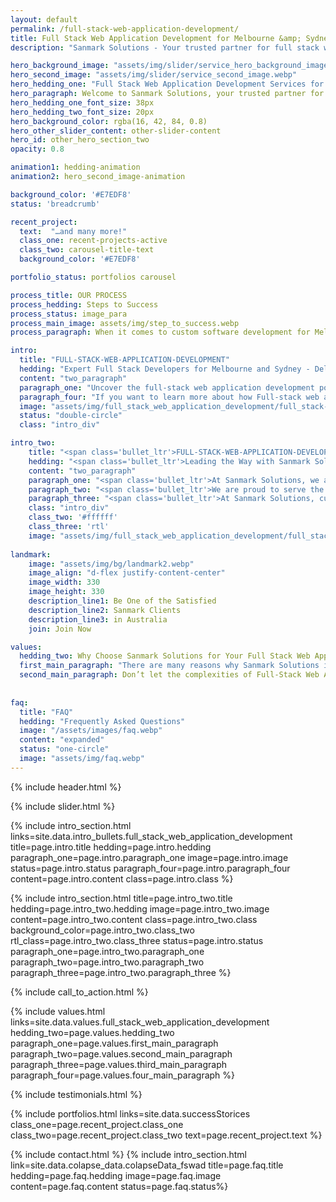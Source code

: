 ```yaml
---
layout: default
permalink: /full-stack-web-application-development/
title: Full Stack Web Application Development for Melbourne &amp; Sydney Businesses
description: "Sanmark Solutions - Your trusted partner for full stack web app development in Melbourne &amp; Sydney. Tailored solutions &amp; latest tech. Contact us today!"

hero_background_image: "assets/img/slider/service_hero_background_image.webp.webp"
hero_second_image: "assets/img/slider/service_second_image.webp"
hero_hedding_one: "Full Stack Web Application Development Services for Melbourne and Sydney-based Businesses"
hero_paragraph: Welcome to Sanmark Solutions, your trusted partner for full-stack web application development. We specialise in creating custom web applications tailored to your business's unique needs. Whether you're based in Melbourne or Sydney, our team of experienced full-stack developers has the skills and knowledge to deliver a high-quality product that meets your specific requirements.
hero_hedding_one_font_size: 38px
hero_hedding_two_font_size: 20px
hero_background_color: rgba(16, 42, 84, 0.8)
hero_other_slider_content: other-slider-content
hero_id: other_hero_section_two
opacity: 0.8

animation1: hedding-animation
animation2: hero_second_image-animation

background_color: '#E7EDF8'
status: 'breadcrumb' 

recent_project: 
  text:  "…and many more!"
  class_one: recent-projects-active
  class_two: carousel-title-text
  background_color: '#E7EDF8'

portfolio_status: portfolios carousel

process_title: OUR PROCESS
process_hedding: Steps to Success
process_status: image_para
process_main_image: assets/img/step_to_success.webp
process_paragraph: When it comes to custom software development for Melbourne & Sydney businesses, we follow a methodological process to take your software project from vision to reality. It involves open and honest communication, timely actions, frequent deliverables, and thorough reviews.

intro:
  title: "FULL-STACK-WEB-APPLICATION-DEVELOPMENT"
  hedding: "Expert Full Stack Developers for Melbourne and Sydney - Delivering Tailored Solutions for Your Business"
  content: "two_paragraph"
  paragraph_one: "Uncover the full-stack web application development potential for Melbourne and Sydney-based businesses. Our all-inclusive approach handles every aspect of web development, from design to maintenance. Learn more about how this cutting-edge technology can benefit your business today."
  paragraph_four: "If you want to learn more about how Full-stack web app dev can benefit your business, contact Sanmark Solutions today."
  image: "assets/img/full_stack_web_application_development/full_stack-web_application_development01.webp"
  status: "double-circle"
  class: "intro_div"

intro_two: 
    title: "<span class='bullet_ltr'>FULL-STACK-WEB-APPLICATION-DEVELOPMENT</span>"
    hedding: "<span class='bullet_ltr'>Leading the Way with Sanmark Solutions' Latest Full-Stack Technologies and Best Practices</span>"
    content: "two_paragraph"
    paragraph_one: "<span class='bullet_ltr'>At Sanmark Solutions, we are dedicated to providing the most advanced and up-to-date full-stack web application development services. Our team of experts stays current on the latest technologies and industry best practices to ensure that our clients receive cutting-edge solutions tailored to their specific needs. We understand the importance of a well-designed, functional, and user-friendly web application for businesses and strive to deliver precisely that.</span>"
    paragraph_two: "<span class='bullet_ltr'>We are proud to serve the businesses of Melbourne and Sydney with our full-stack web development services. Our all-inclusive approach handles every aspect of web development, from front-end design to back-end logic and database management. This ensures our clients receive a complete, high-quality product that meets their specific requirements.</span>"
    paragraph_three: "<span class='bullet_ltr'>At Sanmark Solutions, customer satisfaction is our top priority. Our team is dedicated to providing exceptional customer service and support. We are always available to answer any questions and provide ongoing support to ensure that your full-stack web application runs smoothly. If you're looking for a partner you can trust to handle all your full-stack web application development needs, please don't hesitate to contact us.</span>"
    class: "intro_div"
    class_two: '#ffffff'
    class_three: 'rtl'
    image: "assets/img/full_stack_web_application_development/full_stack-web_application_development02.webp"
  
landmark:
    image: "assets/img/bg/landmark2.webp"
    image_align: "d-flex justify-content-center"
    image_width: 330
    image_height: 330
    description_line1: Be One of the Satisfied
    description_line2: Sanmark Clients
    description_line3: in Australia
    join: Join Now

values:
  hedding_two: Why Choose Sanmark Solutions for Your Full Stack Web Application Development Needs in Australia?
  first_main_paragraph: "There are many reasons why Sanmark Solutions is your best choice regarding Full Stack Web Application Development Needs. Here are just a few reasons why you should choose us."
  second_main_paragraph: Don’t let the complexities of Full-Stack Web App Development bring you down. Speak to us today for a customised solution!
  
  
faq:
  title: "FAQ"
  hedding: "Frequently Asked Questions"
  image: "/assets/images/faq.webp"
  content: "expanded"
  status: "one-circle"
  image: "assets/img/faq.webp"
---
```


{% include header.html %}

<style>

   @media screen and (max-width: 494px) {

    #bullet-title h1:before {
    top: 90px !important;
    }
  }



</style>

{% include slider.html %}

<div style="margin-top:-50px; background-color:{{page.background_color}};" >
    <div style="height:50px"></div>
    </div>
{% include intro_section.html links=site.data.intro_bullets.full_stack_web_application_development  title=page.intro.title hedding=page.intro.hedding 
      paragraph_one=page.intro.paragraph_one  image=page.intro.image status=page.intro.status paragraph_four=page.intro.paragraph_four  content=page.intro.content class=page.intro.class %}

{% include intro_section.html title=page.intro_two.title hedding=page.intro_two.hedding image=page.intro_two.image content=page.intro_two.content class=page.intro_two.class background_color=page.intro_two.class_two rtl_class=page.intro_two.class_three status=page.intro.status paragraph_one=page.intro_two.paragraph_one paragraph_two=page.intro_two.paragraph_two paragraph_three=page.intro_two.paragraph_three %}


{% include call_to_action.html %}

{% include values.html links=site.data.values.full_stack_web_application_development hedding_two=page.values.hedding_two paragraph_one=page.values.first_main_paragraph paragraph_two=page.values.second_main_paragraph paragraph_three=page.values.third_main_paragraph paragraph_four=page.values.four_main_paragraph %}

{% include testimonials.html %}

{% include portfolios.html links=site.data.successStorices class_one=page.recent_project.class_one class_two=page.recent_project.class_two text=page.recent_project.text %}

{% include contact.html %}
{% include intro_section.html link=site.data.colapse_data.colapseData_fswad title=page.faq.title hedding=page.faq.hedding image=page.faq.image content=page.faq.content status=page.faq.status%}

<script>
  $(document).ready(function () {
      var owl1 = $('#carouselOne .owl-carousel'); // Target the first carousel
      owl1.owlCarousel();
      $('#carouselOne .customNextBtn').click(function () { // Target the next button of the first carousel
          owl1.trigger('next.owl.carousel');
      });
      $('#carouselOne .customPrevBtn').click(function () { // Target the previous button of the first carousel
          owl1.trigger('prev.owl.carousel', [300]);
      });
  });

  $(document).ready(function () {
      var owl2 = $('#carouselTwo .owl-carousel'); // Target the second carousel
      owl2.owlCarousel();
      $('#carouselTwo .customNextBtn').click(function () { // Target the next button of the second carousel
          owl2.trigger('next.owl.carousel');
      });
      $('#carouselTwo .customPrevBtn').click(function () { // Target the previous button of the second carousel
          owl2.trigger('prev.owl.carousel', [300]);
      });
  });

  $(document).ready(function() {
    $("#owl-demo").owlCarousel({
    autoPlay: 3000, //Set AutoPlay to 3 seconds
    items : 4,
    itemsDesktop : [1199,3],
    itemsDesktopSmall : [979,3]
  });
});
function setCardHeights() {
      // Reset card heights
      $('.value-card').height('auto');

      // Initialize variables
      let maxHeight = 0;

      // Find the maximum height among the cards
      $('.value-card').each(function () {
        const cardHeight = $(this).outerHeight();
        maxHeight = Math.max(maxHeight, cardHeight);
      });

      // Set the maximum height to all the cards
      $('.value-card').height(maxHeight);
    }

    // Call the function initially and on window resize
    $(window).on('load resize', function () {
      setCardHeights();
    });
</script>
